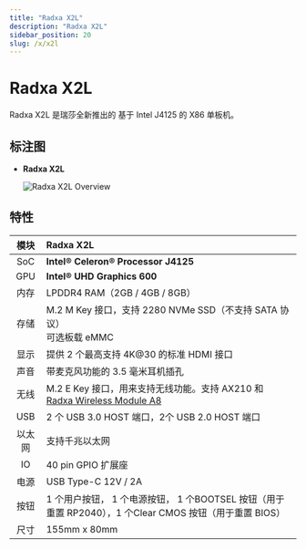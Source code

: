 ```yaml
---
title: "Radxa X2L"
description: "Radxa X2L"
sidebar_position: 20
slug: /x/x2l
---
```


# Radxa X2L

Radxa X2L 是瑞莎全新推出的 基于 Intel J4125 的 X86 单板机。

## 标注图

- **Radxa X2L**

  ![Radxa X2L Overview](/img/x/x2l/radxa_x2l_ports.webp)

## 特性

|  模块  | Radxa X2L                                                                                               |
| :----: | :------------------------------------------------------------------------------------------------------ |
|  SoC   | **Intel® Celeron® Processor J4125**                                                                   |
|  GPU   | **Intel® UHD Graphics 600**                                                                            |
|  内存  | LPDDR4 RAM（2GB / 4GB / 8GB）                                                                           |
|  存储  | M.2 M Key 接口，支持 2280 NVMe SSD（不支持 SATA 协议）<br/> 可选板载 eMMC                               |
|  显示  | 提供 2 个最高支持 4K@30 的标准 HDMI 接口                                                                |
|  声音  | 带麦克风功能的 3.5 毫米耳机插孔                                                                         |
|  无线  | M.2 E Key 接口，用来支持无线功能。支持 AX210 和 [Radxa Wireless Module A8](/accessories/wireless-a8)    |
|  USB   | 2 个 USB 3.0 HOST 端口，2个 USB 2.0 HOST 端口                                                           |
| 以太网 | 支持千兆以太网                                                                                          |
|   IO   | 40 pin GPIO 扩展座                                                                                      |
|  电源  | USB Type-C 12V / 2A                                                                                     |
|  按钮  | 1 个用户按钮， 1 个电源按钮， 1 个BOOTSEL 按钮（用于重置 RP2040），1 个Clear CMOS 按钮（用于重置 BIOS） |
|  尺寸  | 155mm x 80mm                                                                                            |

